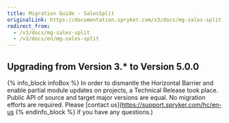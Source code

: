 ```yaml
---
title: Migration Guide - SalesSplit
originalLink: https://documentation.spryker.com/v3/docs/mg-sales-split
redirect_from:
  - /v3/docs/mg-sales-split
  - /v3/docs/en/mg-sales-split
---
```


## Upgrading from Version 3.* to Version 5.0.0

{% info_block infoBox %}
In order to dismantle the Horizontal Barrier and enable partial module updates on projects, a Technical Release took place. Public API of source and target major versions are equal. No migration efforts are required. Please [contact us](https://support.spryker.com/hc/en-us
{% endinfo_block %} if you have any questions.)
